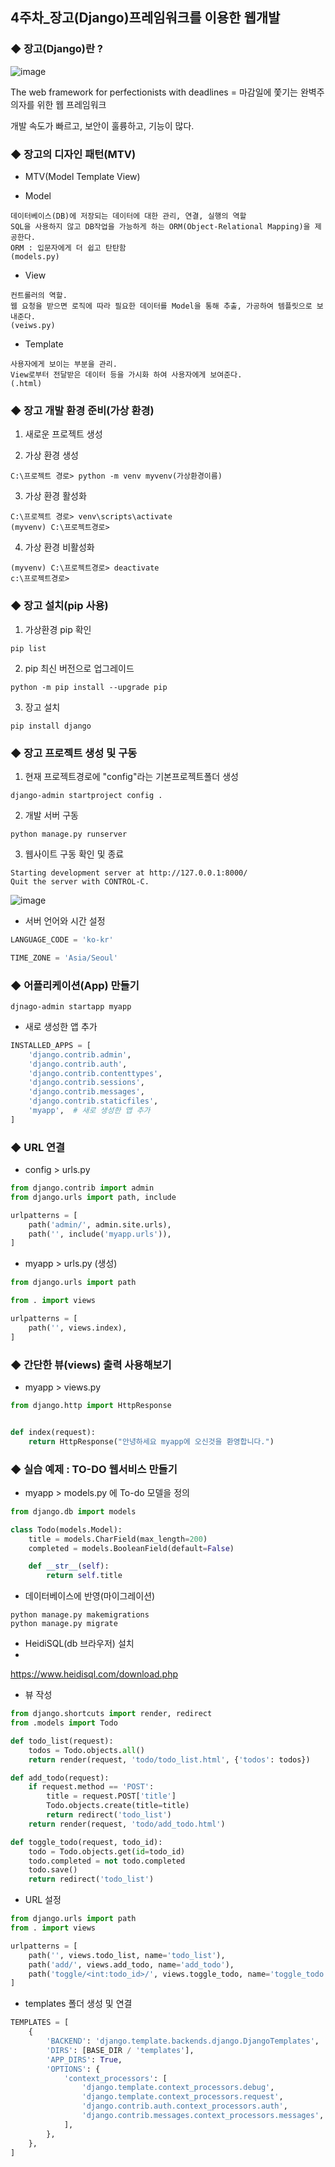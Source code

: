 ## 4주차_장고(Django)프레임워크를 이용한 웹개발


### ◆ 장고(Django)란 ?

![image](https://github.com/user-attachments/assets/07b73fea-e168-4f9c-9963-f2c0ba3cdd75)

The web framework for perfectionists with deadlines = 마감일에 쫓기는 완벽주의자를 위한 웹 프레임워크

개발 속도가 빠르고, 보안이 훌륭하고, 기능이 많다.


### ◆ 장고의 디자인 패턴(MTV)

- MTV(Model Template View)

- Model

```
데이터베이스(DB)에 저장되는 데이터에 대한 관리, 연결, 실행의 역할
SQL을 사용하지 않고 DB작업을 가능하게 하는 ORM(Object-Relational Mapping)을 제공한다.
ORM : 입문자에게 더 쉽고 탄탄함
(models.py)
```

- View

```
컨트롤러의 역할.
웹 요청을 받으면 로직에 따라 필요한 데이터를 Model을 통해 추출, 가공하여 템플릿으로 보내준다.
(veiws.py)
```

- Template

```
사용자에게 보이는 부분을 관리.
View로부터 전달받은 데이터 등을 가시화 하여 사용자에게 보여준다.
(.html)
```


### ◆ 장고 개발 환경 준비(가상 환경)

1. 새로운 프로젝트 생성

2. 가상 환경 생성
   
```
C:\프로젝트 경로> python -m venv myvenv(가상환경이름)
```

3. 가상 환경 활성화

```
C:\프로젝트 경로> venv\scripts\activate
(myvenv) C:\프로젝트경로>
```

4. 가상 환경 비활성화

```
(myvenv) C:\프로젝트경로> deactivate  
c:\프로젝트경로>
```


### ◆ 장고 설치(pip 사용)

1. 가상환경 pip 확인
   
```
pip list
```

2. pip 최신 버전으로 업그레이드
   
```
python -m pip install --upgrade pip
```

3. 장고 설치
   
```
pip install django
```


### ◆ 장고 프로젝트 생성 및 구동

1. 현재 프로젝트경로에 "config"라는 기본프로젝트폴더 생성
   
```
django-admin startproject config .
```

2. 개발 서버 구동

```
python manage.py runserver
```

3. 웹사이트 구동 확인 및 종료
   
```
Starting development server at http://127.0.0.1:8000/ 
Quit the server with CONTROL-C.
```

![image](https://github.com/user-attachments/assets/276dabe0-5428-4c7a-af59-d1e6ed7a4000)

- 서버 언어와 시간 설정

```python
LANGUAGE_CODE = 'ko-kr'

TIME_ZONE = 'Asia/Seoul'
```

### ◆ 어플리케이션(App) 만들기

```
djnago-admin startapp myapp
```

- 새로 생성한 앱 추가

```python
INSTALLED_APPS = [
    'django.contrib.admin',
    'django.contrib.auth',
    'django.contrib.contenttypes',
    'django.contrib.sessions',
    'django.contrib.messages',
    'django.contrib.staticfiles',
    'myapp',  # 새로 생성한 앱 추가
]
```

### ◆ URL 연결

- config > urls.py
  
```python
from django.contrib import admin
from django.urls import path, include

urlpatterns = [
    path('admin/', admin.site.urls),
    path('', include('myapp.urls')),
]
```


- myapp > urls.py (생성)

```python
from django.urls import path

from . import views

urlpatterns = [
    path('', views.index),
]
```


### ◆ 간단한 뷰(views) 출력 사용해보기

- myapp > views.py

```python
from django.http import HttpResponse


def index(request):
    return HttpResponse("안녕하세요 myapp에 오신것을 환영합니다.")
```


### ◆ 실습 예제 : TO-DO 웹서비스 만들기

- myapp > models.py 에 To-do 모델을 정의

```python
from django.db import models

class Todo(models.Model):
    title = models.CharField(max_length=200)
    completed = models.BooleanField(default=False)

    def __str__(self):
        return self.title
```

- 데이터베이스에 반영(마이그레이션)

```
python manage.py makemigrations
python manage.py migrate
```

- HeidiSQL(db 브라우저) 설치
- 
https://www.heidisql.com/download.php

- 뷰 작성

```python
from django.shortcuts import render, redirect
from .models import Todo

def todo_list(request):
    todos = Todo.objects.all()
    return render(request, 'todo/todo_list.html', {'todos': todos})

def add_todo(request):
    if request.method == 'POST':
        title = request.POST['title']
        Todo.objects.create(title=title)
        return redirect('todo_list')
    return render(request, 'todo/add_todo.html')

def toggle_todo(request, todo_id):
    todo = Todo.objects.get(id=todo_id)
    todo.completed = not todo.completed
    todo.save()
    return redirect('todo_list')
```

- URL 설정

```python
from django.urls import path
from . import views

urlpatterns = [
    path('', views.todo_list, name='todo_list'),
    path('add/', views.add_todo, name='add_todo'),
    path('toggle/<int:todo_id>/', views.toggle_todo, name='toggle_todo'),
]
```

- templates 폴더 생성 및 연결

```python
TEMPLATES = [
    {
        'BACKEND': 'django.template.backends.django.DjangoTemplates',
        'DIRS': [BASE_DIR / 'templates'],
        'APP_DIRS': True,
        'OPTIONS': {
            'context_processors': [
                'django.template.context_processors.debug',
                'django.template.context_processors.request',
                'django.contrib.auth.context_processors.auth',
                'django.contrib.messages.context_processors.messages',
            ],
        },
    },
]
```
